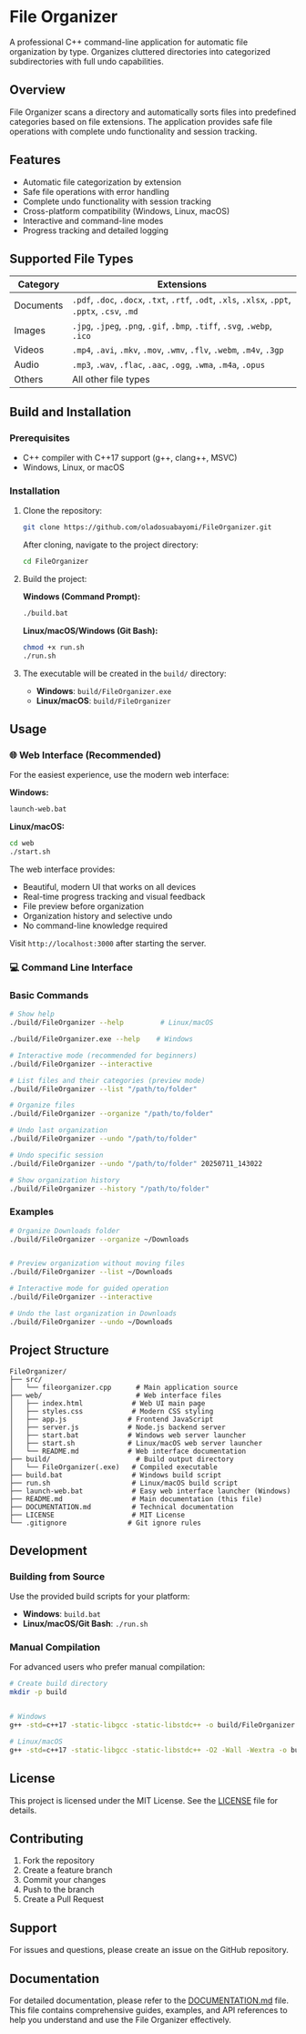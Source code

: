 # File Organizer

A professional C++ command-line application for automatic file organization by type. Organizes cluttered directories into categorized subdirectories with full undo capabilities.

## Overview

File Organizer scans a directory and automatically sorts files into predefined categories based on file extensions. The application provides safe file operations with complete undo functionality and session tracking.

## Features

- Automatic file categorization by extension
- Safe file operations with error handling
- Complete undo functionality with session tracking
- Cross-platform compatibility (Windows, Linux, macOS)
- Interactive and command-line modes
- Progress tracking and detailed logging

## Supported File Types

| Category  | Extensions                                                                                       |
| --------- | ------------------------------------------------------------------------------------------------ |
| Documents | `.pdf`, `.doc`, `.docx`, `.txt`, `.rtf`, `.odt`, `.xls`, `.xlsx`, `.ppt`, `.pptx`, `.csv`, `.md` |
| Images    | `.jpg`, `.jpeg`, `.png`, `.gif`, `.bmp`, `.tiff`, `.svg`, `.webp`, `.ico`                        |
| Videos    | `.mp4`, `.avi`, `.mkv`, `.mov`, `.wmv`, `.flv`, `.webm`, `.m4v`, `.3gp`                          |
| Audio     | `.mp3`, `.wav`, `.flac`, `.aac`, `.ogg`, `.wma`, `.m4a`, `.opus`                                 |
| Others    | All other file types                                                                             |

## Build and Installation

### Prerequisites

- C++ compiler with C++17 support (g++, clang++, MSVC)
- Windows, Linux, or macOS

### Installation

1. Clone the repository:

   ```bash
   git clone https://github.com/oladosuabayomi/FileOrganizer.git

   ```

   After cloning, navigate to the project directory:

   ```bash
   cd FileOrganizer
   ```

2. Build the project:

   **Windows (Command Prompt):**

   ```cmd
   ./build.bat
   ```

   **Linux/macOS/Windows (Git Bash):**

   ```bash
   chmod +x run.sh
   ./run.sh
   ```

3. The executable will be created in the `build/` directory:
   - **Windows**: `build/FileOrganizer.exe`
   - **Linux/macOS**: `build/FileOrganizer`

## Usage

### 🌐 Web Interface (Recommended)

For the easiest experience, use the modern web interface:

**Windows:**

```cmd
launch-web.bat
```

**Linux/macOS:**

```bash
cd web
./start.sh
```

The web interface provides:

- Beautiful, modern UI that works on all devices
- Real-time progress tracking and visual feedback
- File preview before organization
- Organization history and selective undo
- No command-line knowledge required

Visit `http://localhost:3000` after starting the server.

### 💻 Command Line Interface

### Basic Commands

```bash
# Show help
./build/FileOrganizer --help         # Linux/macOS

./build/FileOrganizer.exe --help    # Windows
```

```bash
# Interactive mode (recommended for beginners)
./build/FileOrganizer --interactive

```

```bash
# List files and their categories (preview mode)
./build/FileOrganizer --list "/path/to/folder"
```

```bash
# Organize files
./build/FileOrganizer --organize "/path/to/folder"
```

```bash
# Undo last organization
./build/FileOrganizer --undo "/path/to/folder"
```

```bash
# Undo specific session
./build/FileOrganizer --undo "/path/to/folder" 20250711_143022
```

```bash
# Show organization history
./build/FileOrganizer --history "/path/to/folder"
```

### Examples

```bash
# Organize Downloads folder
./build/FileOrganizer --organize ~/Downloads
```

```bash

# Preview organization without moving files
./build/FileOrganizer --list ~/Downloads
```

```bash
# Interactive mode for guided operation
./build/FileOrganizer --interactive
```

```bash
# Undo the last organization in Downloads
./build/FileOrganizer --undo ~/Downloads
```

## Project Structure

```text
FileOrganizer/
├── src/
│   └── fileorganizer.cpp      # Main application source
├── web/                       # Web interface files
│   ├── index.html            # Web UI main page
│   ├── styles.css            # Modern CSS styling
│   ├── app.js               # Frontend JavaScript
│   ├── server.js            # Node.js backend server
│   ├── start.bat            # Windows web server launcher
│   ├── start.sh             # Linux/macOS web server launcher
│   └── README.md            # Web interface documentation
├── build/                     # Build output directory
│   └── FileOrganizer(.exe)   # Compiled executable
├── build.bat                 # Windows build script
├── run.sh                    # Linux/macOS build script
├── launch-web.bat            # Easy web interface launcher (Windows)
├── README.md                 # Main documentation (this file)
├── DOCUMENTATION.md          # Technical documentation
├── LICENSE                   # MIT License
└── .gitignore               # Git ignore rules
```

## Development

### Building from Source

Use the provided build scripts for your platform:

- **Windows**: `build.bat`
- **Linux/macOS/Git Bash**: `./run.sh`

### Manual Compilation

For advanced users who prefer manual compilation:

```bash
# Create build directory
mkdir -p build
```

```bash

# Windows
g++ -std=c++17 -static-libgcc -static-libstdc++ -o build/FileOrganizer.exe src/fileorganizer.cpp
```

```bash
# Linux/macOS
g++ -std=c++17 -static-libgcc -static-libstdc++ -O2 -Wall -Wextra -o build/FileOrganizer src/fileorganizer.cpp
```

## License

This project is licensed under the MIT License. See the [LICENSE](LICENSE) file for details.

## Contributing

1. Fork the repository
2. Create a feature branch
3. Commit your changes
4. Push to the branch
5. Create a Pull Request

## Support

For issues and questions, please create an issue on the GitHub repository.

<!-- reference the DOCUMENTATION.md file -->

## Documentation

For detailed documentation, please refer to the [DOCUMENTATION.md](DOCUMENTATION.md) file.
This file contains comprehensive guides, examples, and API references to help you understand and use the File Organizer effectively.
